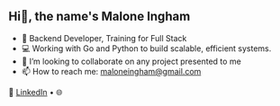 ## Hi👋, the name's Malone Ingham

- 🧠 Backend Developer, Training for Full Stack
- 💻 Working with Go and Python to build scalable, efficient systems.
- 👯 I’m looking to collaborate on any project presented to me
- 📫 How to reach me: maloneingham@gmail.com

🔗 [LinkedIn](www.linkedin.com/in/malone-ingham-440795355) • 🌐

